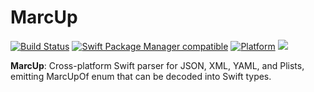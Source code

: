 MarcUp
======

[![Build Status](https://github.com/marcprux/marcup/workflows/MarcUp%20CI/badge.svg?branch=main)](https://github.com/marcprux/marcup/actions)
[![Swift Package Manager compatible](https://img.shields.io/badge/SPM-compatible-brightgreen.svg)](https://github.com/apple/swift-package-manager)
[![Platform](https://img.shields.io/badge/Platforms-macOS%20|%20Linux%20|%20Windows%20|%20iOS%20|%20tvOS%20|%20watchOS-lightgray.svg)](https://github.com/marcprux/marcup/actions)
[![](https://tokei.rs/b1/github/marcprux/marcup)](https://github.com/marcprux/marcup)

**MarcUp**: Cross-platform Swift parser for JSON, XML, YAML, and Plists, emitting MarcUpOf enum that can be decoded into Swift types.

